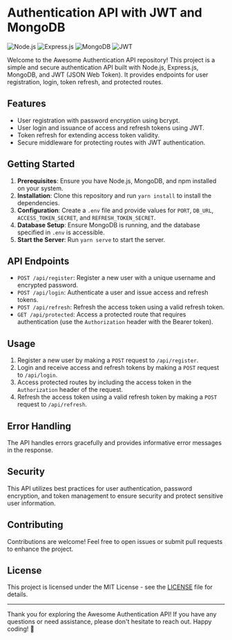 # Authentication API with JWT and MongoDB

![Node.js](https://img.shields.io/badge/Node.js-18.x-green.svg)
![Express.js](https://img.shields.io/badge/Express.js-4.x-blue.svg)
![MongoDB](https://img.shields.io/badge/MongoDB-4.x-orange.svg)
![JWT](https://img.shields.io/badge/JSON%20Web%20Token-8.x-red.svg)


Welcome to the Awesome Authentication API repository! This project is a simple and secure authentication API built with Node.js, Express.js, MongoDB, and JWT (JSON Web Token). It provides endpoints for user registration, login, token refresh, and protected routes.

## Features

- User registration with password encryption using bcrypt.
- User login and issuance of access and refresh tokens using JWT.
- Token refresh for extending access token validity.
- Secure middleware for protecting routes with JWT authentication.

## Getting Started

1. **Prerequisites**: Ensure you have Node.js, MongoDB, and npm installed on your system.
2. **Installation**: Clone this repository and run `yarn install` to install the dependencies.
3. **Configuration**: Create a `.env` file and provide values for `PORT`, `DB_URL`, `ACCESS_TOKEN_SECRET`, and `REFRESH_TOKEN_SECRET`.
4. **Database Setup**: Ensure MongoDB is running, and the database specified in `.env` is accessible.
5. **Start the Server**: Run `yarn serve` to start the server.

## API Endpoints

- `POST /api/register`: Register a new user with a unique username and encrypted password.
- `POST /api/login`: Authenticate a user and issue access and refresh tokens.
- `POST /api/refresh`: Refresh the access token using a valid refresh token.
- `GET /api/protected`: Access a protected route that requires authentication (use the `Authorization` header with the Bearer token).

## Usage

1. Register a new user by making a `POST` request to `/api/register`.
2. Login and receive access and refresh tokens by making a `POST` request to `/api/login`.
3. Access protected routes by including the access token in the `Authorization` header of the request.
4. Refresh the access token using a valid refresh token by making a `POST` request to `/api/refresh`.

## Error Handling

The API handles errors gracefully and provides informative error messages in the response.

## Security

This API utilizes best practices for user authentication, password encryption, and token management to ensure security and protect sensitive user information.

## Contributing

Contributions are welcome! Feel free to open issues or submit pull requests to enhance the project.

## License

This project is licensed under the MIT License - see the [LICENSE](LICENSE) file for details.

---

Thank you for exploring the Awesome Authentication API! If you have any questions or need assistance, please don't hesitate to reach out. Happy coding! 🚀
